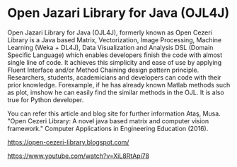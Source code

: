 ﻿# Open Jazari Library for Java (OJL4J)

Open Jazari Library for Java (OJL4J), formerly known as Open Cezeri Library is a Java based Matrix, Vectorization, Image Processing, Machine Learning (Weka + DL4J), Data Visualization and Analysis DSL (Domain Specific Language) which enables developers finish the code with almost single line of code. It achieves this simplicity and ease of use by applying Fluent Interface and/or Method Chaining design pattern principle. Researchers, students, academicians and developers can code with their prior knowledge. Forexample, if he has already known Matlab methods such as plot, imshow he can easily find the similar methods in the OJL. It is also true for Python developer. 
 
You can refer this article and blog site for further information
Ataş, Musa. "Open Cezeri Library: A novel java based matrix and computer vision framework." Computer Applications in Engineering Education (2016).

https://open-cezeri-library.blogspot.com/

https://www.youtube.com/watch?v=XiL8RtApi78
